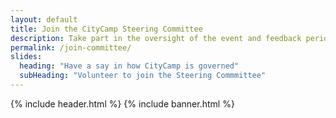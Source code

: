 ```yaml
---
layout: default
title: Join the CityCamp Steering Committee
description: Take part in the oversight of the event and feedback period
permalink: /join-committee/
slides:
  heading: "Have a say in how CityCamp is governed"
  subHeading: "Volunteer to join the Steering Commmittee"
---
```

{% include header.html %}
{% include banner.html %}

<script async src='https://5p4rk13.com/LiveFeed/13552/loaderscript.js'></script>

<div class='sprkl-wrapper Sparkle-13552' data-template='1' data-show-scrollbars='false' data-fixed-height='false' style='height: 100%; width: 100%;'></div>